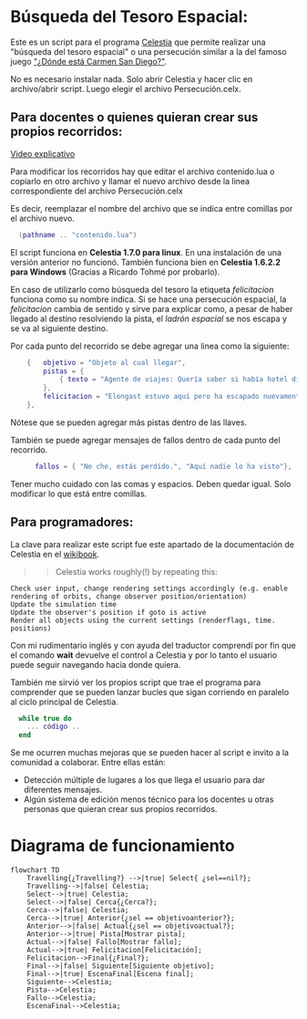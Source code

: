 # Búsqueda del Tesoro Espacial:

Este es un script para el programa [Celestia](https://celestiaproject.space/) que permite realizar una "búsqueda del tesoro espacial" o una persecución similar a la del famoso juego ["¿Dónde está Carmen San Diego?"](https://www.clasicosbasicos.org/juegos/aventura-grafica/donde-esta-carmen-sandiego-buscala-por-todo-el-mundo).

No es necesario instalar nada. Solo abrir Celestia y hacer clic en archivo/abrir script. Luego elegir el archivo Persecución.celx.

## Para docentes o quienes quieran crear sus propios recorridos:

[Video explicativo](https://youtu.be/PUFqwxdwHwg)

Para modificar los recorridos hay que editar el archivo contenido.lua o copiarlo en otro archivo y llamar el nuevo archivo desde la linea correspondiente del archivo Persecución.celx

Es decir, reemplazar el nombre del archivo que se indica entre comillas por el archivo nuevo.
```lua
  (pathname .. "contenido.lua")
```

El script funciona en **Celestia 1.7.0 para linux**. En  una instalación de una versión anterior no funcionó. También funciona bien en **Celestia 1.6.2.2 para Windows** (Gracias a Ricardo Tohmé por probarlo).

En caso de utilizarlo como búsqueda del tesoro la etiqueta *felicitacion* funciona como su nombre indica. Si se hace una persecución espacial, la *felicitacion* cambia de sentido y sirve para explicar como, a pesar de haber llegado al destino resolviendo la pista, el *ladrón espacial* se nos escapa y se va al siguiente destino.

Por cada punto del recorrido se debe agregar una linea como la siguiente:

```lua
    {   objetivo = "Objeto al cual llegar",
        pistas = { 
            { texto = "Agente de viajes: Quería saber si había hotel disponible en la cara oculta.", personaje = "personaje01.png" }
        },
        felicitacion = "Elongast estuvo aquí pero ha escapado nuevamente.",
    },
```

Nótese que se pueden agregar más pistas dentro de las llaves.

También se puede agregar mensajes de fallos dentro de cada punto del recorrido.


```lua
      fallos = { "No che, estás perdido.", "Aquí nadie lo ha visto"},
```

Tener mucho cuidado con las comas y espacios. Deben quedar igual. Solo modificar lo que está entre comillas.

## Para programadores:

La clave para realizar este script fue este apartado de la documentación de Celestia en el [wikibook](https://en.wikibooks.org/wiki/Celestia/Celx_Scripting/CELX_Lua_Methods).

>> Celestia works roughly(!) by repeating this:

    Check user input, change rendering settings accordingly (e.g. enable rendering of orbits, change observer position/orientation)
    Update the simulation time
    Update the observer's position if goto is active
    Render all objects using the current settings (renderflags, time. positions)

Con mi rudimentario inglés y con ayuda del traductor comprendí por fin que el comando **wait** devuelve el control a Celestia y por lo tanto el usuario puede seguir navegando hacia donde quiera.

También me sirvió ver los propios script que trae el programa para comprender que se pueden lanzar bucles que sigan corriendo en paralelo al ciclo principal de Celestia.

```lua
  while true do
    ... código ..
  end
```

Se me ocurren muchas mejoras que se pueden hacer al script e invito a la comunidad a colaborar. Entre ellas están:

* Detección múltiple de lugares a los que llega el usuario para dar diferentes mensajes.
* Algún sistema de edición menos técnico para los docentes u otras personas que quieran crear sus propios recorridos.

# Diagrama de funcionamiento

```mermaid
flowchart TD
    Travelling{¿Travelling?} -->|true| Select{ ¿sel==nil?};
    Travelling-->|false| Celestia;
    Select-->|true| Celestia;
    Select-->|false| Cerca{¿Cerca?};
    Cerca-->|false| Celestia;
    Cerca-->|true| Anterior{¿sel == objetivoanterior?};
    Anterior-->|false| Actual{¿sel == objetivoactual?};
    Anterior-->|true| Pista[Mostrar pista];
    Actual-->|false| Fallo[Mostrar fallo];
    Actual-->|true| Felicitacion[Felicitación];
    Felicitacion-->Final{¿Final?};
    Final-->|false| Siguiente[Siguiente objetivo];
    Final-->|true| EscenaFinal[Escena final];
    Siguiente-->Celestia;
    Pista-->Celestia;
    Fallo-->Celestia;
    EscenaFinal-->Celestia;
```
